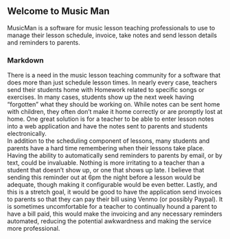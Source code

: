 ## Welcome to Music Man

MusicMan is a software for music lesson teaching professionals to use to manage their lesson schedule, invoice, take notes and send lesson details and reminders to parents.  

### Markdown

There is a need in the music lesson teaching community for a software that does more than just schedule lesson times.  In nearly every case, teachers send their students home with Homework related to specific songs or exercises.  In many cases, students show up the next week having “forgotten” what they should be working on.  While notes can be sent home with children, they often don’t make it home correctly or are promptly lost at home. One great solution is for a teacher to be able to enter lesson notes into a web application and have the notes sent to parents and students electronically.  
In addition to the scheduling component of lessons, many students and parents have a hard time remembering when their lessons take place.  Having the ability to automatically send reminders to parents by email, or by text, could be invaluable.  Nothing is more irritating to a teacher than a student that doesn’t show up, or one that shows up late.  I believe that sending this reminder out at 6pm the night before a lesson would be adequate, though making it configurable would be even better.
Lastly, and this is a stretch goal, it would be good to have the application send invoices to parents so that they can pay their bill using Venmo (or possibly Paypal).  It is sometimes uncomfortable for a teacher to continually hound a parent to have a bill paid, this would make the invoicing and any necessary reminders automated, reducing the potential awkwardness and making the service more professional.
